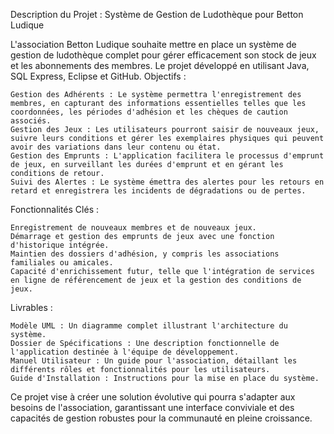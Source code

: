 Description du Projet : Système de Gestion de Ludothèque pour Betton Ludique

L'association Betton Ludique souhaite mettre en place un système de gestion de ludothèque complet pour gérer efficacement son stock de jeux et les abonnements des membres. Le projet développé  en utilisant Java, SQL Express, Eclipse et GitHub.
Objectifs :

    Gestion des Adhérents : Le système permettra l'enregistrement des membres, en capturant des informations essentielles telles que les coordonnées, les périodes d'adhésion et les chèques de caution associés.
    Gestion des Jeux : Les utilisateurs pourront saisir de nouveaux jeux, suivre leurs conditions et gérer les exemplaires physiques qui peuvent avoir des variations dans leur contenu ou état.
    Gestion des Emprunts : L'application facilitera le processus d'emprunt de jeux, en surveillant les durées d'emprunt et en gérant les conditions de retour.
    Suivi des Alertes : Le système émettra des alertes pour les retours en retard et enregistrera les incidents de dégradations ou de pertes.

Fonctionnalités Clés :

    Enregistrement de nouveaux membres et de nouveaux jeux.
    Démarrage et gestion des emprunts de jeux avec une fonction d'historique intégrée.
    Maintien des dossiers d'adhésion, y compris les associations familiales ou amicales.
    Capacité d'enrichissement futur, telle que l'intégration de services en ligne de référencement de jeux et la gestion des conditions de jeux.

Livrables :

    Modèle UML : Un diagramme complet illustrant l'architecture du système.
    Dossier de Spécifications : Une description fonctionnelle de l'application destinée à l'équipe de développement.
    Manuel Utilisateur : Un guide pour l'association, détaillant les différents rôles et fonctionnalités pour les utilisateurs.
    Guide d'Installation : Instructions pour la mise en place du système.

Ce projet vise à créer une solution évolutive qui pourra s'adapter aux besoins de l'association, garantissant une interface conviviale et des capacités de gestion robustes pour la communauté en pleine croissance.
